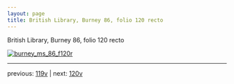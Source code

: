 ```yaml
---
layout: page
title: British Library, Burney 86, folio 120 recto
---
```


British Library, Burney 86, folio 120 recto

[![burney_ms_86_f120r](http://www.homermultitext.org/iipsrv?IIIF=/project/homer/pyramidal/deepzoom/bl/burney86imgs/v1/burney_ms_86_f120r.tif/full/800,/0/default.jpg)](http://www.homermultitext.org/ict2/?urn=urn:cite2:bl:burney86imgs.v1:burney_ms_86_f120r) 

---

previous:  [119v](../119v/) | next: [120v](../120v/)